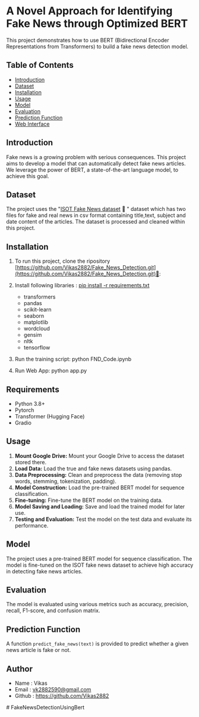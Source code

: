 # A Novel Approach for Identifying Fake News through Optimized BERT

This project demonstrates how to use BERT (Bidirectional Encoder Representations from Transformers) to build a fake news detection model.

## Table of Contents

- [Introduction](#introduction)
- [Dataset](#dataset)
- [Installation](#installation)
- [Usage](#usage)
- [Model](#model)
- [Evaluation](#evaluation)
- [Prediction Function](#prediction-function)
- [Web Interface](#web-interface)


## Introduction

Fake news is a growing problem with serious consequences. This project aims to develop a model that can automatically detect fake news articles. We leverage the power of BERT, a state-of-the-art language model, to achieve this goal.

## Dataset

The project uses the "[ISOT Fake News dataset](https://www.kaggle.com/datasets/rahulogoel/isot-fake-news-dataset) 🔗
" dataset which has two files for fake and real news in csv format containing title,text, subject and date content of the articles.
The dataset is processed and cleaned within this project.

## Installation

1. To run this project, clone the ripository [https://github.com/Vikas2882/Fake_News_Detection.git](https://github.com/Vikas2882/Fake_News_Detection.git)🔗: 

2. Install following libraries : [pip install -r requirements.txt]()
    - transformers 
    - pandas 
    - scikit-learn 
    - seaborn 
    - matplotlib 
    - wordcloud 
    - gensim 
    - nltk 
    - tensorflow

3. Run the training script: python FND_Code.ipynb

4. Run Web App: python app.py

## Requirements
- Python 3.8+
- Pytorch
- Transformer (Hugging Face)
- Gradio
## Usage

1. **Mount Google Drive:** Mount your Google Drive to access the dataset stored there.
2. **Load Data:** Load the true and fake news datasets using pandas.
3. **Data Preprocessing:** Clean and preprocess the data (removing stop words, stemming, tokenization, padding).
4. **Model Construction:** Load the pre-trained BERT model for sequence classification.
5. **Fine-tuning:** Fine-tune the BERT model on the training data.
6. **Model Saving and Loading:** Save and load the trained model for later use.
7. **Testing and Evaluation:** Test the model on the test data and evaluate its performance.

## Model

The project uses a pre-trained BERT model for sequence classification. The model is fine-tuned on the ISOT fake news dataset to achieve high accuracy in detecting fake news articles.

## Evaluation

The model is evaluated using various metrics such as accuracy, precision, recall, F1-score, and confusion matrix.

## Prediction Function

A function `predict_fake_news(text)` is provided to predict whether a given news article is fake or not.

## Author
- Name : Vikas
- Email : vk2882590@gmail.com
- Github : https://github.com/Vikas2882


#   F a k e N e w s D e t e c t i o n U s i n g B e r t  
 